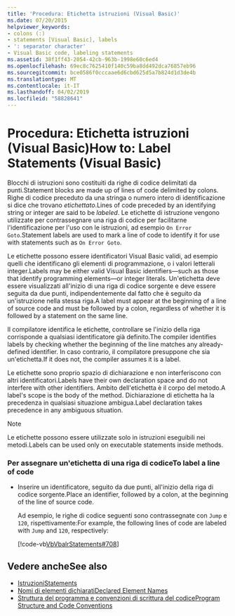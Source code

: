 ```yaml
---
title: 'Procedura: Etichetta istruzioni (Visual Basic)'
ms.date: 07/20/2015
helpviewer_keywords:
- colons (:)
- statements [Visual Basic], labels
- ': separator character'
- Visual Basic code, labeling statements
ms.assetid: 38f1ff43-2054-42cb-963b-1998e60c6ed4
ms.openlocfilehash: 69ec8c7625410f140c59ba8dd492dca76857eb96
ms.sourcegitcommit: bce0586f0cccaae6d6cbd625d5a7b824d1d3de4b
ms.translationtype: MT
ms.contentlocale: it-IT
ms.lasthandoff: 04/02/2019
ms.locfileid: "58828641"
---
```

# <a name="how-to-label-statements-visual-basic"></a><span data-ttu-id="14b15-102">Procedura: Etichetta istruzioni (Visual Basic)</span><span class="sxs-lookup"><span data-stu-id="14b15-102">How to: Label Statements (Visual Basic)</span></span>
<span data-ttu-id="14b15-103">Blocchi di istruzioni sono costituiti da righe di codice delimitati da punti.</span><span class="sxs-lookup"><span data-stu-id="14b15-103">Statement blocks are made up of lines of code delimited by colons.</span></span> <span data-ttu-id="14b15-104">Righe di codice preceduto da una stringa o numero intero di identificazione si dice che trovano *etichettato*.</span><span class="sxs-lookup"><span data-stu-id="14b15-104">Lines of code preceded by an identifying string or integer are said to be *labeled*.</span></span> <span data-ttu-id="14b15-105">Le etichette di istruzione vengono utilizzate per contrassegnare una riga di codice per facilitarne l'identificazione per l'uso con le istruzioni, ad esempio `On Error Goto`.</span><span class="sxs-lookup"><span data-stu-id="14b15-105">Statement labels are used to mark a line of code to identify it for use with statements such as `On Error Goto`.</span></span>  
  
 <span data-ttu-id="14b15-106">Le etichette possono essere identificatori Visual Basic validi, ad esempio quelli che identificano gli elementi di programmazione, o i valori letterali integer.</span><span class="sxs-lookup"><span data-stu-id="14b15-106">Labels may be either valid Visual Basic identifiers—such as those that identify programming elements—or integer literals.</span></span> <span data-ttu-id="14b15-107">Un'etichetta deve essere visualizzati all'inizio di una riga di codice sorgente e deve essere seguita da due punti, indipendentemente dal fatto che è seguito da un'istruzione nella stessa riga.</span><span class="sxs-lookup"><span data-stu-id="14b15-107">A label must appear at the beginning of a line of source code and must be followed by a colon, regardless of whether it is followed by a statement on the same line.</span></span>  
  
 <span data-ttu-id="14b15-108">Il compilatore identifica le etichette, controllare se l'inizio della riga corrisponde a qualsiasi identificatore già definito.</span><span class="sxs-lookup"><span data-stu-id="14b15-108">The compiler identifies labels by checking whether the beginning of the line matches any already-defined identifier.</span></span> <span data-ttu-id="14b15-109">In caso contrario, il compilatore presuppone che sia un'etichetta.</span><span class="sxs-lookup"><span data-stu-id="14b15-109">If it does not, the compiler assumes it is a label.</span></span>  
  
 <span data-ttu-id="14b15-110">Le etichette sono proprio spazio di dichiarazione e non interferiscono con altri identificatori.</span><span class="sxs-lookup"><span data-stu-id="14b15-110">Labels have their own declaration space and do not interfere with other identifiers.</span></span> <span data-ttu-id="14b15-111">Ambito dell'etichetta è il corpo del metodo.</span><span class="sxs-lookup"><span data-stu-id="14b15-111">A label's scope is the body of the method.</span></span> <span data-ttu-id="14b15-112">Dichiarazione di etichetta ha la precedenza in qualsiasi situazione ambigua.</span><span class="sxs-lookup"><span data-stu-id="14b15-112">Label declaration takes precedence in any ambiguous situation.</span></span>  
  
> [!NOTE]
>  <span data-ttu-id="14b15-113">Le etichette possono essere utilizzate solo in istruzioni eseguibili nei metodi.</span><span class="sxs-lookup"><span data-stu-id="14b15-113">Labels can be used only on executable statements inside methods.</span></span>  
  
### <a name="to-label-a-line-of-code"></a><span data-ttu-id="14b15-114">Per assegnare un'etichetta di una riga di codice</span><span class="sxs-lookup"><span data-stu-id="14b15-114">To label a line of code</span></span>  
  
-   <span data-ttu-id="14b15-115">Inserire un identificatore, seguito da due punti, all'inizio della riga di codice sorgente.</span><span class="sxs-lookup"><span data-stu-id="14b15-115">Place an identifier, followed by a colon, at the beginning of the line of source code.</span></span>  
  
     <span data-ttu-id="14b15-116">Ad esempio, le righe di codice seguenti sono contrassegnate con `Jump` e `120`, rispettivamente:</span><span class="sxs-lookup"><span data-stu-id="14b15-116">For example, the following lines of code are labeled with `Jump` and `120`, respectively:</span></span>  
  
     [!code-vb[VbVbalrStatements#708](~/samples/snippets/visualbasic/VS_Snippets_VBCSharp/VbVbalrStatements/VB/Class1.vb#708)]  
  
## <a name="see-also"></a><span data-ttu-id="14b15-117">Vedere anche</span><span class="sxs-lookup"><span data-stu-id="14b15-117">See also</span></span>

- [<span data-ttu-id="14b15-118">Istruzioni</span><span class="sxs-lookup"><span data-stu-id="14b15-118">Statements</span></span>](../../../visual-basic/programming-guide/language-features/statements.md)
- [<span data-ttu-id="14b15-119">Nomi di elementi dichiarati</span><span class="sxs-lookup"><span data-stu-id="14b15-119">Declared Element Names</span></span>](../../../visual-basic/programming-guide/language-features/declared-elements/declared-element-names.md)
- [<span data-ttu-id="14b15-120">Struttura del programma e convenzioni di scrittura del codice</span><span class="sxs-lookup"><span data-stu-id="14b15-120">Program Structure and Code Conventions</span></span>](../../../visual-basic/programming-guide/program-structure/program-structure-and-code-conventions.md)
